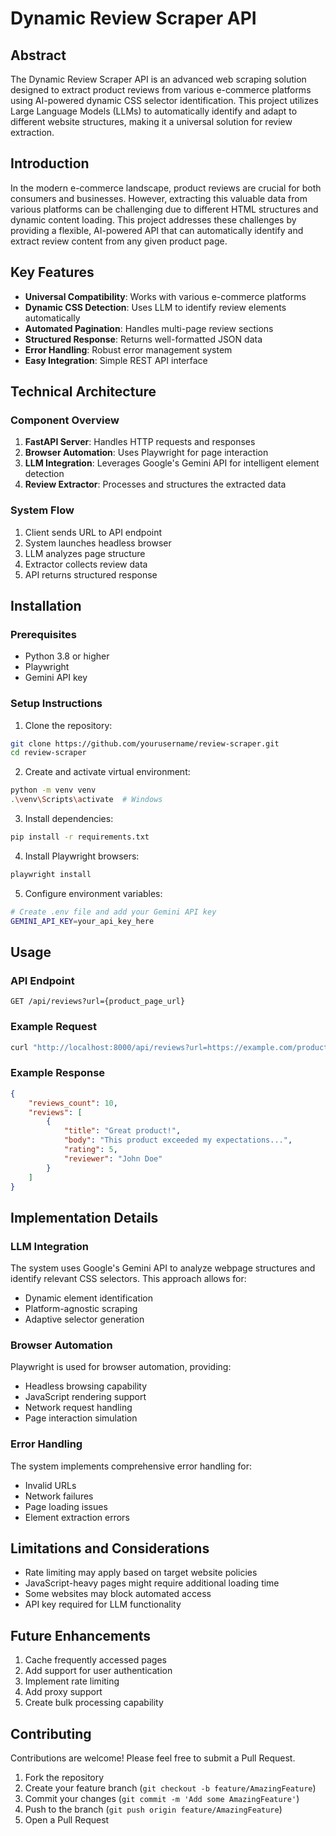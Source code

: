 # Dynamic Review Scraper API

## Abstract
The Dynamic Review Scraper API is an advanced web scraping solution designed to extract product reviews from various e-commerce platforms using AI-powered dynamic CSS selector identification. This project utilizes Large Language Models (LLMs) to automatically identify and adapt to different website structures, making it a universal solution for review extraction.

## Introduction
In the modern e-commerce landscape, product reviews are crucial for both consumers and businesses. However, extracting this valuable data from various platforms can be challenging due to different HTML structures and dynamic content loading. This project addresses these challenges by providing a flexible, AI-powered API that can automatically identify and extract review content from any given product page.

## Key Features
- **Universal Compatibility**: Works with various e-commerce platforms
- **Dynamic CSS Detection**: Uses LLM to identify review elements automatically
- **Automated Pagination**: Handles multi-page review sections
- **Structured Response**: Returns well-formatted JSON data
- **Error Handling**: Robust error management system
- **Easy Integration**: Simple REST API interface

## Technical Architecture

### Component Overview
1. **FastAPI Server**: Handles HTTP requests and responses
2. **Browser Automation**: Uses Playwright for page interaction
3. **LLM Integration**: Leverages Google's Gemini API for intelligent element detection
4. **Review Extractor**: Processes and structures the extracted data

### System Flow
1. Client sends URL to API endpoint
2. System launches headless browser
3. LLM analyzes page structure
4. Extractor collects review data
5. API returns structured response

## Installation

### Prerequisites
- Python 3.8 or higher
- Playwright
- Gemini API key

### Setup Instructions
1. Clone the repository:
```bash
git clone https://github.com/yourusername/review-scraper.git
cd review-scraper
```

2. Create and activate virtual environment:
```bash
python -m venv venv
.\venv\Scripts\activate  # Windows
```

3. Install dependencies:
```bash
pip install -r requirements.txt
```

4. Install Playwright browsers:
```bash
playwright install
```

5. Configure environment variables:
```bash
# Create .env file and add your Gemini API key
GEMINI_API_KEY=your_api_key_here
```

## Usage

### API Endpoint
```
GET /api/reviews?url={product_page_url}
```

### Example Request
```bash
curl "http://localhost:8000/api/reviews?url=https://example.com/product"
```

### Example Response
```json
{
    "reviews_count": 10,
    "reviews": [
        {
            "title": "Great product!",
            "body": "This product exceeded my expectations...",
            "rating": 5,
            "reviewer": "John Doe"
        }
    ]
}
```

## Implementation Details

### LLM Integration
The system uses Google's Gemini API to analyze webpage structures and identify relevant CSS selectors. This approach allows for:
- Dynamic element identification
- Platform-agnostic scraping
- Adaptive selector generation

### Browser Automation
Playwright is used for browser automation, providing:
- Headless browsing capability
- JavaScript rendering support
- Network request handling
- Page interaction simulation

### Error Handling
The system implements comprehensive error handling for:
- Invalid URLs
- Network failures
- Page loading issues
- Element extraction errors

## Limitations and Considerations
- Rate limiting may apply based on target website policies
- JavaScript-heavy pages might require additional loading time
- Some websites may block automated access
- API key required for LLM functionality

## Future Enhancements
1. Cache frequently accessed pages
2. Add support for user authentication
3. Implement rate limiting
4. Add proxy support
5. Create bulk processing capability

## Contributing
Contributions are welcome! Please feel free to submit a Pull Request.

1. Fork the repository
2. Create your feature branch (`git checkout -b feature/AmazingFeature`)
3. Commit your changes (`git commit -m 'Add some AmazingFeature'`)
4. Push to the branch (`git push origin feature/AmazingFeature`)
5. Open a Pull Request

